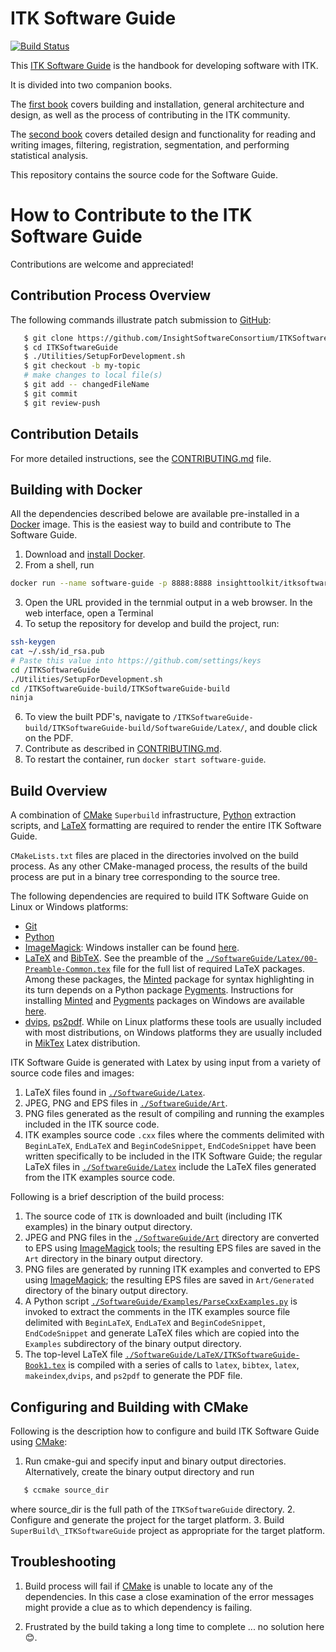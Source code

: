 ITK Software Guide
==================

[![Build Status](https://circleci.com/gh/InsightSoftwareConsortium/ITKSoftwareGuide.svg?style=shield)](https://circleci.com/gh/InsightSoftwareConsortium/ITKSoftwareGuide)

This [ITK Software Guide] is the handbook for developing software with ITK.

It is divided into two companion books.

The [first book] covers
building and installation, general architecture and design, as well as the
process of contributing in the ITK community.

The [second book] covers
detailed design and functionality for reading and writing images, filtering,
registration, segmentation, and performing statistical analysis.

This repository contains the source code for the Software Guide.

How to Contribute to the ITK Software Guide
===========================================

Contributions are welcome and appreciated!

Contribution Process Overview
-----------------------------

The following commands illustrate patch submission to [GitHub]:

```sh
   $ git clone https://github.com/InsightSoftwareConsortium/ITKSoftwareGuide.git
   $ cd ITKSoftwareGuide
   $ ./Utilities/SetupForDevelopment.sh
   $ git checkout -b my-topic
   # make changes to local file(s)
   $ git add -- changedFileName
   $ git commit
   $ git review-push
```

Contribution Details
--------------------

For more detailed instructions, see the [CONTRIBUTING.md](CONTRIBUTING.md) file.

Building with Docker
--------------------

All the dependencies described belowe are available pre-installed in a [Docker]
image. This is the easiest way to build and contribute to The Software
Guide.

  1. Download and [install Docker](http://docs.docker.com/installation/).
  2. From a shell, run
```sh
docker run --name software-guide -p 8888:8888 insighttoolkit/itksoftwareguide-edit:latest
```
  3. Open the URL provided in the ternmial output in a web browser. In the web interface, open a Terminal
  4. To setup the repository for develop and build the project, run:
```sh
ssh-keygen
cat ~/.ssh/id_rsa.pub
# Paste this value into https://github.com/settings/keys
cd /ITKSoftwareGuide
./Utilities/SetupForDevelopment.sh
cd /ITKSoftwareGuide-build/ITKSoftwareGuide-build
ninja
```
  6. To view the built PDF's, navigate to `/ITKSoftwareGuide-build/ITKSoftwareGuide-build/SoftwareGuide/Latex/`,
     and double click on the PDF.
  7. Contribute as described in [CONTRIBUTING.md](CONTRIBUTING.md).
  8. To restart the container, run `docker start software-guide`.

Build Overview
--------------

A combination of [CMake]
`Superbuild` infrastructure, [Python] extraction scripts, and [LaTeX]
formatting are required to render the entire ITK Software Guide.

`CMakeLists.txt` files are placed in the directories
involved on the build process. As any other CMake-managed process, the results
of the build process are put in a binary tree corresponding to the source tree.

The following dependencies are required to build ITK Software Guide on Linux or
Windows platforms:

  * [Git]
  * [Python]
  * [ImageMagick]: Windows installer can be found
    [here](https://www.imagemagick.org/script/download.php#windows).
  * [LaTeX] and [BibTeX]. See the preamble of the
    [`./SoftwareGuide/Latex/00-Preamble-Common.tex`] file for the full list of
    required LaTeX packages. Among these packages, the [Minted] package for
    syntax highlighting in its turn depends on a Python package [Pygments].
    Instructions for installing [Minted] and [Pygments] packages on Windows are
    available [here](https://minted.googlecode.com/files/minted.pdf).
  * [dvips], [ps2pdf]. While on Linux platforms these tools are usually
    included with most distributions, on Windows platforms they are usually
    included in [MikTex] Latex distribution.

ITK Software Guide is generated with Latex by using input from a variety of
source code files and images:

  1. LaTeX files found in [`./SoftwareGuide/Latex`].
  2. JPEG, PNG and EPS files in [`./SoftwareGuide/Art`].
  3. PNG files generated as the result of compiling and running the examples
     included in the ITK source code.
  3. ITK examples source code `.cxx` files where the comments delimited with
     `BeginLaTeX`, `EndLaTeX` and `BeginCodeSnippet`, `EndCodeSnippet` have
     been written specifically to be included in the ITK Software Guide; the
     regular LaTeX files in [`./SoftwareGuide/Latex`] include the LaTeX files
     generated from the ITK examples source code.

Following is a brief description of the build process:

  1. The source code of `ITK` is downloaded and built (including ITK
     examples) in the binary output directory.
  2. JPEG and PNG files in the [`./SoftwareGuide/Art`] directory are converted
     to EPS using [ImageMagick] tools; the resulting EPS files are saved in the
     `Art` directory in the binary output directory.
  3. PNG files are generated by running ITK examples and converted to EPS using
     [ImageMagick]; the resulting EPS files are saved in `Art/Generated`
     directory of the binary output directory.
  4. A Python script
     [`./SoftwareGuide/Examples/ParseCxxExamples.py`](https://github.com/InsightSoftwareConsortium/ITKSoftwareGuide/blob/master/SoftwareGuide/Examples/ParseCxxExamples.py)
     is invoked to extract the comments in the ITK examples source file
     delimited with `BeginLaTeX`, `EndLaTeX` and `BeginCodeSnippet`,
     `EndCodeSnippet` and generate LaTeX files which are copied into the
     `Examples` subdirectory of the binary output directory.
  5. The top-level LaTeX file
     [`./SoftwareGuide/LaTeX/ITKSoftwareGuide-Book1.tex`](https://github.com/InsightSoftwareConsortium/ITKSoftwareGuide/blob/master/SoftwareGuide/Latex/ITKSoftwareGuide-Book1.tex)
     is compiled with a series of calls to `latex`, `bibtex`, `latex`,
     `makeindex`,`dvips`, and `ps2pdf` to generate the PDF file.

Configuring and Building with CMake
-----------------------------------

Following is the description how to configure and build ITK Software Guide using
[CMake]:

  1. Run cmake-gui and specify input and binary output directories.
     Alternatively, create the binary output directory and run
```sh
   $ ccmake source_dir
```
where source_dir is the full path of the `ITKSoftwareGuide` directory.
  2. Configure and generate the project for the target platform.
  3. Build `SuperBuild\_ITKSoftwareGuide` project as appropriate for the target
     platform.

Troubleshooting
---------------

  1. Build process will fail if [CMake] is unable to locate any of the
     dependencies. In this case a close examination of the error messages might
     provide a clue as to which dependency is failing.

  2. Frustrated by the build taking a long time to complete
     ... no solution here :blush:.




[`./SoftwareGuide/Art`]: https://github.com/InsightSoftwareConsortium/ITKSoftwareGuide/tree/master/SoftwareGuide/Art
[`./SoftwareGuide/Latex`]: https://github.com/InsightSoftwareConsortium/ITKSoftwareGuide/tree/master/SoftwareGuide/Latex
[`./SoftwareGuide/Latex/00-Preamble-Common.tex`]: https://github.com/InsightSoftwareConsortium/ITKSoftwareGuide/blob/master/SoftwareGuide/Latex/00-Preamble-Common.tex

[ITK Software Guide]: https://itk.org/ITKSoftwareGuide/html/
[first book]: https://itk.org/ITKSoftwareGuide/html/Book1/ITKSoftwareGuide-Book1.html
[second book]: https://itk.org/ITKSoftwareGuide/html/Book2/ITKSoftwareGuide-Book2.html
[CMake]: https://cmake.org/
[GitHub]: https://github.com/

[BibTeX]: http://www.bibtex.org/
[Docker]: https://www.docker.com/
[dvips]: http://tug.org/texinfohtml/dvips.html
[Git]: https://git-scm.com/
[ImageMagick]: https://www.imagemagick.org
[LaTeX]: https://www.latex-project.org//
[Minted]: https://ctan.org/pkg/minted?lang=en
[MikTex]: https://miktex.org/
[ps2pdf]: https://www.ps2pdf.com/
[Pygments]: http://pygments.org/
[Python]: https://www.python.org/
